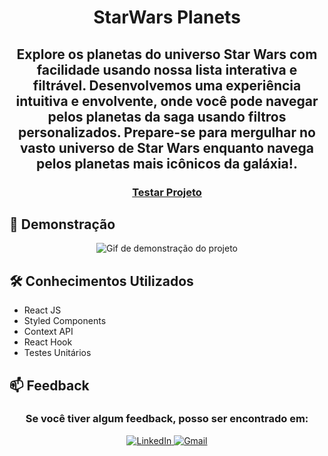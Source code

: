 <h1 align="center">StarWars Planets</h1>

<h2 align="center">
Explore os planetas do universo Star Wars com facilidade usando nossa lista interativa e filtrável. Desenvolvemos uma experiência intuitiva e envolvente, onde você pode navegar pelos planetas da saga usando filtros personalizados. Prepare-se para mergulhar no vasto universo de Star Wars enquanto navega pelos planetas mais icônicos da galáxia!.
</h2>

<h3 align="center">
     <a target="_blank" href="https://jonathankarlinski.github.io/starwars-planets/">Testar Projeto</a>
</h3>

<h2>🎨 Demonstração</h2>

<p align="center">
    <img 
     src="./public/gifDemonstracao.gif"
     alt="Gif de demonstração do projeto">
</p>

<h2>🛠 Conhecimentos Utilizados</h2>

- React JS
- Styled Components
- Context API
- React Hook
- Testes Unitários

<h2>📫 Feedback</h2>

<h3 align="center">
     Se você tiver algum feedback, posso ser encontrado em:
</h3>

<div align="center">
   <a target="_blank" href="https://www.linkedin.com/in/jonathankarlinski/">
        <img src="https://img.shields.io/badge/LinkedIn-0077B5?style=for-the-badge&logo=linkedin&logoColor=white" alt="LinkedIn">
    </a>
    <a target="_blank" href="mailto:jonathankarlinski57@gmail.com">
        <img src="https://img.shields.io/badge/Gmail-D14836?style=for-the-badge&logo=gmail&logoColor=white" alt="Gmail">
    </a>
</div>
